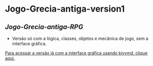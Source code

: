 # Jogo-Grecia-antiga-version1
 ## **_Jogo-Grecia-antiga-RPG_**
 - Versão só com a lógica, classes, objetos e mecânica de jogo, sem a interface gráfica.
  
[Para acessar a versão já com a interface gráfica usando kivymd, clique aqui.](https://github.com/Bressar/Game-for-Mobile-Anciet-Greek)
